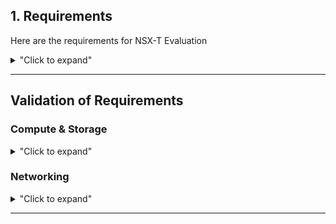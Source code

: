 
## 1. Requirements

Here are the requirements for NSX-T Evaluation

<details>
<summary>"Click to expand"</summary>

| Compute           | Number        | Version   | Download |
|:------------------|:-------------:|:---------:|:--------:|
| vCenter           | 1             | 7.0       | link     |
| Cluster           | 1+            | n/a       | n/a      |
| ESXi per Cluster  | 2+            | 7.0       | link     |
| NIC per ESXi      | 2+            | n/a       | n/a      |


| Storage        |                                    |
|:---------------|:----------------------------------:|
| Size           | xxx GB                             |
| Shared storage | recommended for live vMotion tests |


| Network & Security | Version  |
|:-------------------|:--------:|
| NSX-T              |3.0       |

</details>


---

## Validation of Requirements

### Compute & Storage

<details>
<summary>"Click to expand"</summary>

<p align="center">
  <img width=75% height=75% src="/docs/assets/Graphics/1.1.Pre-Req Compute.jpg">
</p>

| Compute                   | Number        | Version   | Download |
|:--------------------------|:-------------:|:---------:|:--------:|
| vCenter                   | 1             | 7.0       | [download link](https://my.vmware.com/en/web/vmware/info/slug/datacenter_cloud_infrastructure/vmware_vsphere/7_0)     |
| vCenter-Cluster           | 1+            | n/a       | n/a      |
| ESXi per Cluster          | 2+            | 7.0       | [download link xxx](https://my.vmware.com/en/web/vmware/info/slug/networking_security/vmware_nsx_t_data_center/2_x)     |
| CPU per ESXi              | 8+            | n/a       | n/a      |
| RAM per ESXi              | 64GB+         | n/a       | n/a      |
| NIC per ESXi              | 2+            | n/a       | n/a      |

| Storage        | Shared storage - Recommended for live vMotion tests |
|:---------------|:---------------------------------------------------:|
| Size           | xxx GB                                              |

</details>


### Networking

<details>
<summary>"Click to expand"</summary>

<p align="center">
  <img width=75% height=75% src="/docs/assets/Graphics/1.2.Pre-Req Networking.jpg">
</p>

| VLAN       | Number      | Description                                         |
|:-----------|:-----------:|:----------------------------------------------------|
| Management | VLAN 11     | VLAN where Management is running (vCenter / ESXi-Mgt / future NSX-Mgr / future EdgeNode-Mgt) |
| Web        | VLAN 3104   | VLAN where Web VMs will run (for Security only test) |
| Overlay    | VLAN 12     | VLAN where future NSX Logical Switches Overlay will run in |
| External   | VLAN 3103   | VLAN where future NSX Logical Router will connect to provide "North/South" or "Logical/Physical" connectivity |


| Physical Router |                                                     |
|:----------------|:----------------------------------------------------|
| Interface       | 1 interface on each of those VLAN                   |
|                 | *Note: Since overlay will run only in VLAN30, there is no need to enable large MTU on router interface* |

</details>

---